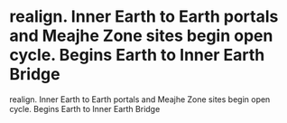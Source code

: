 # realign. Inner Earth to Earth portals and Meajhe Zone sites begin open cycle. Begins Earth to Inner Earth Bridge

realign. Inner Earth to Earth portals and Meajhe Zone sites begin open cycle. Begins Earth to Inner Earth Bridge